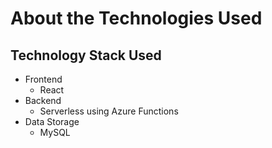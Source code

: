 # About the Technologies Used
## Technology Stack Used
- Frontend
  - React
- Backend
  - Serverless using Azure Functions
- Data Storage
  - MySQL